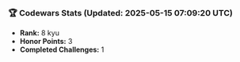 ### 🏆 Codewars Stats (Updated: 2025-05-15 07:09:20 UTC)

- **Rank:** 8 kyu
- **Honor Points:** 3
- **Completed Challenges:** 1
